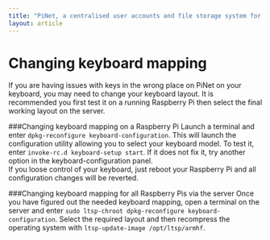 ```yaml
---
title: "PiNet, a centralised user accounts and file storage system for a Raspberry Pi classroom."
layout: article
---
```


Changing keyboard mapping
======

If you are having issues with keys in the wrong place on PiNet on your keyboard, you may need to change your keyboard layout.
It is recommended you first test it on a running Raspberry Pi then select the final working layout on the server.

###Changing keyboard mapping on a Raspberry Pi
Launch a terminal and enter ```dpkg-reconfigure keyboard-configuration```. This will launch the configuration utility allowing you to select your keyboard model.
To test it, enter ```invoke-rc.d keyboard-setup start```.
If it does not fix it, try another option in the keyboard-configuration panel.  
If you loose control of your keyboard, just reboot your Raspberry Pi and all configuration changes will be reverted.

###Changing keyboard mapping for all Raspberry Pis via the server
Once you have figured out the needed keyboard mapping, open a terminal on the server and enter ```sudo ltsp-chroot dpkg-reconfigure keyboard-configuration```.
Select the required layout and then recompress the operating system with ```ltsp-update-image /opt/ltsp/armhf```.
